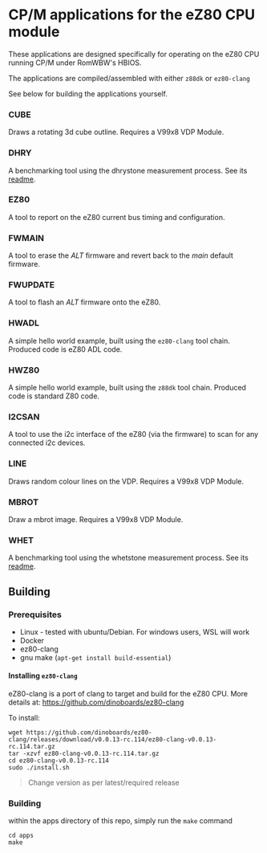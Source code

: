 # CP/M applications for the eZ80 CPU module

These applications are designed specifically for operating on the eZ80 CPU running CP/M under RomWBW's HBIOS.

The applications are compiled/assembled with either `z88dk` or `ez80-clang`

See below for building the applications yourself.

### CUBE

Draws a rotating 3d cube outline.  Requires a V99x8 VDP Module.

### DHRY

A benchmarking tool using the dhrystone measurement process.  See its [readme](./dhry/readme.md).

### EZ80

A tool to report on the eZ80 current bus timing and configuration.

### FWMAIN

A tool to erase the *ALT* firmware and revert back to the *main* default firmware.

### FWUPDATE

A tool to flash an *ALT* firmware onto the eZ80.

### HWADL

A simple hello world example, built using the `ez80-clang` tool chain.  Produced code is eZ80 ADL code.

### HWZ80

A simple hello world example, built using the `z88dk` tool chain.  Produced code is standard Z80 code.

### I2CSAN

A tool to use the i2c interface of the eZ80 (via the firmware) to scan for any connected i2c devices.

### LINE

Draws random colour lines on the VDP.  Requires a V99x8 VDP Module.

### MBROT

Draw a mbrot image.   Requires a V99x8 VDP Module.

### WHET

A benchmarking tool using the whetstone measurement process.  See its [readme](./whet/readme.md).


## Building

### Prerequisites

* Linux - tested with ubuntu/Debian. For windows users, WSL will work
* Docker
* ez80-clang
* gnu make (`apt-get install build-essential`)

#### Installing `ez80-clang`

eZ80-clang is a port of clang to target and build for the eZ80 CPU.  More details at: https://github.com/dinoboards/ez80-clang

To install:

```
wget https://github.com/dinoboards/ez80-clang/releases/download/v0.0.13-rc.114/ez80-clang-v0.0.13-rc.114.tar.gz
tar -xzvf ez80-clang-v0.0.13-rc.114.tar.gz
cd ez80-clang-v0.0.13-rc.114
sudo ./install.sh
```

> Change version as per latest/required release

### Building

within the apps directory of this repo, simply run the `make` command

```
cd apps
make
```
